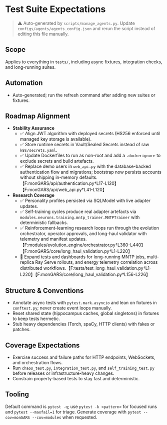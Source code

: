 # Test Suite Expectations

> ⚠️ Auto-generated by `scripts/manage_agents.py`. Update `configs/agents/agents_config.json` and rerun the script instead of editing this file manually.

## Scope

Applies to everything in `tests/`, including async fixtures, integration checks, and long-running
suites.

## Automation

- Auto-generated; run the refresh command after adding new suites or fixtures.

## Roadmap Alignment

- **Stability Assurance**
  - ✅ Align JWT algorithm with deployed secrets (HS256 enforced until managed key storage is available).
  - ✅ Store runtime secrets in Vault/Sealed Secrets instead of raw `k8s/secrets.yaml`.
  - ✅ Update Dockerfiles to run as non-root and add a `.dockerignore` to exclude secrets and build artefacts.
  - ✅ Replace demo users in `web_api.py` with the database-backed authentication flow and migrations; bootstrap now persists accounts without shipping in-memory defaults.【F:monGARS/api/authentication.py†L17-L120】【F:monGARS/api/web_api.py†L41-L120】
- **Research Coverage**
  - ✅ Personality profiles persisted via SQLModel with live adapter updates.
  - ✅ Self-training cycles produce real adapter artefacts via `modules.neurons.training.mntp_trainer.MNTPTrainer` with deterministic fallbacks.
  - ✅ Reinforcement-learning research loops run through the evolution orchestrator, operator approvals, and long-haul validator with telemetry and manifest updates.【F:modules/evolution_engine/orchestrator.py†L360-L440】【F:monGARS/core/long_haul_validation.py†L1-L220】
  - 🔄 Expand tests and dashboards for long-running MNTP jobs, multi-replica Ray Serve rollouts, and energy telemetry correlation across distributed workflows.【F:tests/test_long_haul_validation.py†L1-L220】【F:monGARS/core/long_haul_validation.py†L156-L226】

## Structure & Conventions

- Annotate async tests with `pytest.mark.asyncio` and lean on fixtures in `conftest.py`; never create
    event loops manually.
- Reset shared state (hippocampus caches, global singletons) in fixtures to keep tests hermetic.
- Stub heavy dependencies (Torch, spaCy, HTTP clients) with fakes or patches.

## Coverage Expectations

- Exercise success and failure paths for HTTP endpoints, WebSockets, and orchestration flows.
- Run `chaos_test.py`, `integration_test.py`, and `self_training_test.py` before releases or
    infrastructure-heavy changes.
- Constrain property-based tests to stay fast and deterministic.

## Tooling

Default command is `pytest -q`; use `pytest -k <pattern>` for focused runs and `pytest --maxfail=1`
for triage. Generate coverage with `pytest --cov=monGARS --cov=modules` when requested.
